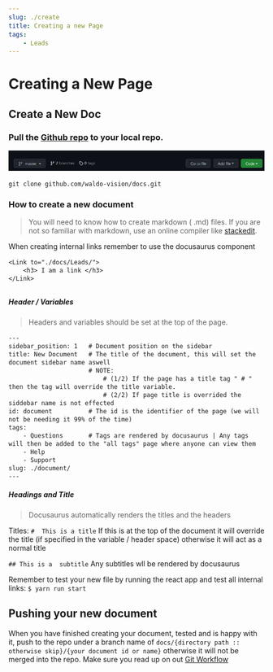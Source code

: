```yaml
---
slug: ./create
title: Creating a new Page
tags: 
    - Leads
---
```

# Creating a New Page
## Create a New Doc
### Pull  the [Github repo](github.com/waldo-vision) to your local repo.
![Pull from Github](/img/Docs/Leads/create.png)


    git clone github.com/waldo-vision/docs.git
    
    
### How to create a new document
>You will need to know how to create markdown ( .md) files. If you are not so familiar with markdown, use an online compiler like [stackedit](https://stackedit.io).

When creating internal links remember to use the docusaurus component 
```
<Link to="./docs/Leads/">
	<h3> I am a link </h3>
</Link>	
```
##

##### Header / Variables
> Headers and variables should be set at the top of the page. 

    ---
    sidebar_position: 1   # Document position on the sidebar
    title: New Document   # The title of the document, this will set the document sidebar name aswell
						  # NOTE: 
							  #	(1/2) If the page has a title tag " # " then the tag will override the title variable. 
							  #	(2/2) If page title is overrided the siddebar name is not effected
    id: document		  # The id is the identifier of the page (we will not be needing it 99% of the time)
    tags:
	    - Questions		  # Tags are rendered by docusaurus | Any tags will then be added to the "all tags" page where anyone can view them
	    - Help
	    - Support
	slug: ./document/
	---

##### Headings and Title
> Docusaurus automatically renders the titles and the headers 

Titles:
	`#	This is a title`
If this is at the top of the document it will override the title (if specified in the variable / header space) otherwise it will act as a normal title

`## This is a  subtitle`
Any subtitles wll be rendered by docusaurus 

Remember to test your new file by running the react app and test all internal links:
`$ yarn run start`

## Pushing your new document
When you have finished creating your document, tested and is happy with it, push to the repo under a branch name of `docs/{directory path :: otherwise skip}/{your document id or name}` otherwise it will not be merged into the repo. Make sure you read up on out [Git Workflow](github.com/waldo-vision) 

